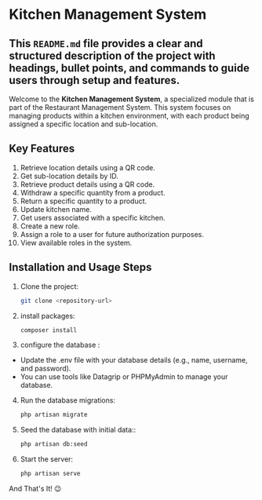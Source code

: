 # Kitchen Management System

This `README.md` file provides a clear and structured description of the project with headings, bullet points, and commands to guide users through setup and features.
-----------------------------------------------------
Welcome to the **Kitchen Management System**, a specialized module that is part of the Restaurant Management System. This system focuses on managing products within a kitchen environment, with each product being assigned a specific location and sub-location.

## Key Features
1. Retrieve location details using a QR code.
2. Get sub-location details by ID.
3. Retrieve product details using a QR code.
4. Withdraw a specific quantity from a product.
5. Return a specific quantity to a product.
6. Update kitchen name.
7. Get users associated with a specific kitchen.
8. Create a new role.
9. Assign a role to a user for future authorization purposes.
10. View available roles in the system.

## Installation and Usage Steps

1. Clone the project:
   ```bash
   git clone <repository-url>

2. install packages:
   ```bash
   composer install

3. configure the database :
  - Update the .env file with your database details (e.g., name, username, and password).
- You can use tools like Datagrip or PHPMyAdmin to manage your database.

4. Run the database migrations:
   ```bash
   php artisan migrate
5. Seed the database with initial data::
   ```bash
   php artisan db:seed
1. Start the server:
   ```bash
   php artisan serve

And That's It! 😉
